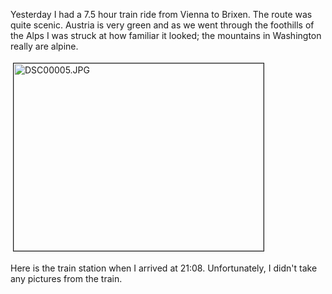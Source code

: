 Yesterday I had a 7.5 hour train ride from Vienna to Brixen.  The route was quite scenic.  Austria is very green and as we went through the foothills of the Alps I was struck at how familiar it looked; the mountains in Washington really are alpine.


<img src="/uploads/2006/06/DSC00005-2.jpg" height="300" width="400" border="1" hspace="4" vspace="4" alt="DSC00005.JPG" title="DSC00005.JPG" />

Here is the train station when I arrived at 21:08.  Unfortunately, I didn't take any pictures from the train.
